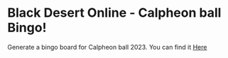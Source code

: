 # Black Desert Online - Calpheon ball Bingo!

Generate a bingo board for Calpheon ball 2023.
You can find it [Here](https://lousio-n.github.io/bingo/)
